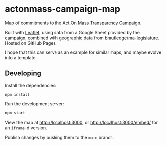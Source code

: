 # actonmass-campaign-map

Map of commitments to the [Act On Mass Transparency Campaign](https://actonmass.org/the-campaign/).

Built with [Leaflet](https://leafletjs.com/), using data from a Google Sheet provided by the campaign, combined with geographic data from [bhrutledge/ma-legislature](https://github.com/bhrutledge/ma-legislature). Hosted on GitHub Pages.

I hope that this can serve as an example for similar maps, and maybe evolve into a template.

## Developing

Install the dependencies:

```sh
npm install
```

Run the development server:

```sh
npm start
```

View the map at <http://localhost:3000>, or <http://localhost:3000/embed/> for an `iframe`-d version.

Publish changes by pushing them to the `main` branch.
